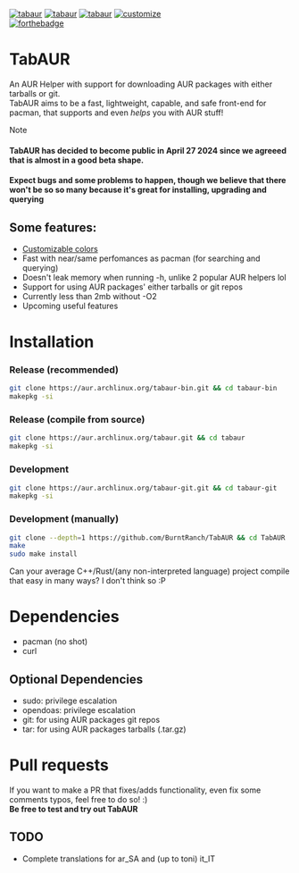 [![tabaur](https://img.shields.io/aur/version/tabaur?color=1793d1&label=tabaur&logo=arch-linux&style=for-the-badge)](https://aur.archlinux.org/packages/tabaur/)
[![tabaur](https://img.shields.io/aur/version/tabaur-git?color=1793d1&label=tabaur-git&logo=arch-linux&style=for-the-badge)](https://aur.archlinux.org/packages/tabaur-git/)
[![tabaur](https://img.shields.io/aur/version/tabaur-bin?color=1793d1&label=tabaur-bin&logo=arch-linux&style=for-the-badge)](https://aur.archlinux.org/packages/tabaur-bin/)
[![customize](https://img.shields.io/badge/customize-your_colors-blue?color=5544ff&style=for-the-badge)](https://github.com/BurntRanch/TabAUR/tree/main/predefined-themes)\
[![forthebadge](https://forthebadge.com/images/badges/works-on-my-machine.svg)](https://forthebadge.com)

# TabAUR
An AUR Helper with support for downloading AUR packages with either tarballs or git.\
TabAUR aims to be a fast, lightweight, capable, and safe front-end for pacman, that supports and even *helps* you with AUR stuff!

> [!NOTE]
> #### TabAUR has decided to become public in **April 27 2024** since we agreeed that is almost in a good beta shape.
> #### Expect bugs and some problems to happen, though we believe that there won't be so so many because it's great for installing, upgrading and querying

## Some features:
- [Customizable colors](https://github.com/BurntRanch/TabAUR/tree/main/predefined-themes)
- Fast with near/same perfomances as pacman (for searching and querying)
- Doesn't leak memory when running -h, unlike 2 popular AUR helpers lol
- Support for using AUR packages' either tarballs or git repos
- Currently less than 2mb without -O2
- Upcoming useful features

# Installation
### Release (recommended)
```bash
git clone https://aur.archlinux.org/tabaur-bin.git && cd tabaur-bin
makepkg -si
```
### Release (compile from source)
```bash
git clone https://aur.archlinux.org/tabaur.git && cd tabaur
makepkg -si
```
### Development
```bash
git clone https://aur.archlinux.org/tabaur-git.git && cd tabaur-git
makepkg -si
```
### Development (manually)
```bash
git clone --depth=1 https://github.com/BurntRanch/TabAUR && cd TabAUR
make
sudo make install
```
Can your average C++/Rust/(any non-interpreted language) project compile that easy in many ways? I don't think so :P

# Dependencies
- pacman (no shot)
- curl

## Optional Dependencies
- sudo: privilege escalation
- opendoas: privilege escalation
- git: for using AUR packages git repos
- tar: for using AUR packages tarballs (.tar.gz)

# Pull requests
If you want to make a PR that fixes/adds functionality, even fix some comments typos, feel free to do so! :)\
**Be free to test and try out TabAUR**

## TODO

- Complete translations for ar_SA and (up to toni) it_IT
